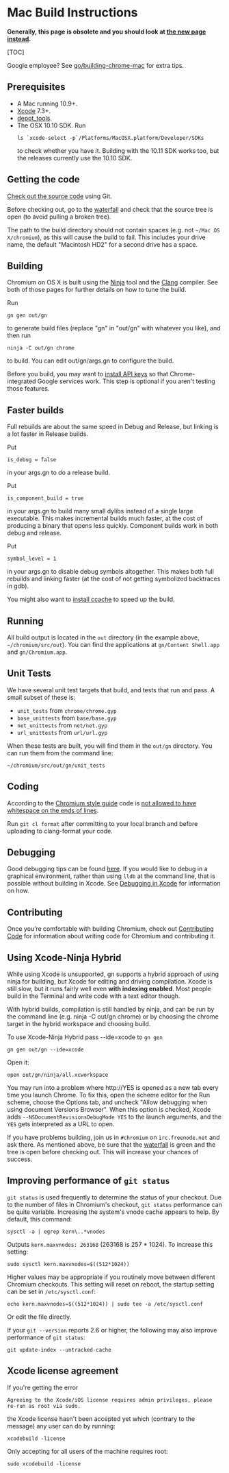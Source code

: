 # Mac Build Instructions

**Generally, this page is obsolete and you should look at
[the new page instead](mac_build_instructions.md).**

[TOC]

Google employee? See [go/building-chrome-mac](https://goto.google.com/building-chrome-mac) for extra tips.

## Prerequisites

*   A Mac running 10.9+.
*   [Xcode](https://developer.apple.com/xcode) 7.3+.
*   [depot\_tools](http://dev.chromium.org/developers/how-tos/depottools).
*   The OSX 10.10 SDK. Run
    ```
    ls `xcode-select -p`/Platforms/MacOSX.platform/Developer/SDKs
    ```
    to check whether you have it.  Building with the 10.11 SDK works too, but
    the releases currently use the 10.10 SDK.

## Getting the code

[Check out the source code](https://www.chromium.org/developers/how-tos/get-the-code)
using Git.

Before checking out, go to the
[waterfall](http://build.chromium.org/buildbot/waterfall/) and check that the
source tree is open (to avoid pulling a broken tree).

The path to the build directory should not contain spaces (e.g. not
`~/Mac OS X/chromium`), as this will cause the build to fail. This includes your
drive name, the default "Macintosh HD2" for a second drive has a space.

## Building

Chromium on OS X is built using the [Ninja](ninja_build.md) tool and
the [Clang](clang.md) compiler. See both of those pages for further details on
how to tune the build.

Run

    gn gen out/gn

to generate build files (replace "gn" in "out/gn" with whatever you like), and
then run

    ninja -C out/gn chrome

to build.  You can edit out/gn/args.gn to configure the build.

Before you build, you may want to
[install API keys](https://sites.google.com/a/chromium.org/dev/developers/how-tos/api-keys)
so that Chrome-integrated Google services work. This step is optional if you
aren't testing those features.

## Faster builds

Full rebuilds are about the same speed in Debug and Release, but linking is a
lot faster in Release builds.

Put

    is_debug = false

in your args.gn to do a release build.

Put

    is_component_build = true

in your args.gn to build many small dylibs instead of a single large executable.
This makes incremental builds much faster, at the cost of producing a binary
that opens less quickly.  Component builds work in both debug and release.

Put

    symbol_level = 1

in your args.gn to disable debug symbols altogether.  This makes both full
rebuilds and linking faster (at the cost of not getting symbolized backtraces
in gdb).

You might also want to [install ccache](ccache_mac.md) to speed up the build.

## Running

All build output is located in the `out` directory (in the example above,
`~/chromium/src/out`).  You can find the applications at
`gn/Content Shell.app` and `gn/Chromium.app`.

## Unit Tests

We have several unit test targets that build, and tests that run and pass. A
small subset of these is:

*   `unit_tests` from `chrome/chrome.gyp`
*   `base_unittests` from `base/base.gyp`
*   `net_unittests` from `net/net.gyp`
*   `url_unittests` from `url/url.gyp`

When these tests are built, you will find them in the `out/gn`
directory. You can run them from the command line:

    ~/chromium/src/out/gn/unit_tests


## Coding

According to the
[Chromium style guide](http://dev.chromium.org/developers/coding-style) code is
[not allowed to have whitespace on the ends of lines](https://google.github.io/styleguide/cppguide.html#Horizontal_Whitespace).

Run `git cl format` after committing to your local branch and before uploading
to clang-format your code.

## Debugging

Good debugging tips can be found
[here](http://dev.chromium.org/developers/how-tos/debugging-on-os-x). If you
would like to debug in a graphical environment, rather than using `lldb` at the
command line, that is possible without building in Xcode. See
[Debugging in Xcode](http://www.chromium.org/developers/how-tos/debugging-on-os-x/building-with-ninja-debugging-with-xcode)
for information on how.

## Contributing

Once you’re comfortable with building Chromium, check out
[Contributing Code](http://dev.chromium.org/developers/contributing-code) for
information about writing code for Chromium and contributing it.

## Using Xcode-Ninja Hybrid

While using Xcode is unsupported, gn supports a hybrid approach of using ninja
for building, but Xcode for editing and driving compilation.  Xcode is still
slow, but it runs fairly well even **with indexing enabled**.  Most people
build in the Terminal and write code with a text editor though.

With hybrid builds, compilation is still handled by ninja, and can be run by the
command line (e.g. ninja -C out/gn chrome) or by choosing the chrome target
in the hybrid workspace and choosing build.

To use Xcode-Ninja Hybrid pass --ide=xcode to `gn gen`

```shell
gn gen out/gn --ide=xcode
```

Open it:

```shell
open out/gn/ninja/all.xcworkspace
```

You may run into a problem where http://YES is opened as a new tab every time
you launch Chrome. To fix this, open the scheme editor for the Run scheme,
choose the Options tab, and uncheck "Allow debugging when using document
Versions Browser". When this option is checked, Xcode adds
`--NSDocumentRevisionsDebugMode YES` to the launch arguments, and the `YES` gets
interpreted as a URL to open.

If you have problems building, join us in `#chromium` on `irc.freenode.net` and
ask there. As mentioned above, be sure that the
[waterfall](http://build.chromium.org/buildbot/waterfall/) is green and the tree
is open before checking out. This will increase your chances of success.

## Improving performance of `git status`

`git status` is used frequently to determine the status of your checkout.  Due
to the number of files in Chromium's checkout, `git status` performance can be
quite variable.  Increasing the system's vnode cache appears to help.  By
default, this command:

    sysctl -a | egrep kern\..*vnodes

Outputs `kern.maxvnodes: 263168` (263168 is 257 * 1024).  To increase this
setting:

    sudo sysctl kern.maxvnodes=$((512*1024))

Higher values may be appropriate if you routinely move between different
Chromium checkouts.  This setting will reset on reboot, the startup setting can
be set in `/etc/sysctl.conf`:

    echo kern.maxvnodes=$((512*1024)) | sudo tee -a /etc/sysctl.conf

Or edit the file directly.

If your `git --version` reports 2.6 or higher, the following may also improve
performance of `git status`:

    git update-index --untracked-cache

## Xcode license agreement

If you're getting the error

```
Agreeing to the Xcode/iOS license requires admin privileges, please re-run as root via sudo.
```

the Xcode license hasn't been accepted yet which (contrary to the message) any
user can do by running:

    xcodebuild -license

Only accepting for all users of the machine requires root:

    sudo xcodebuild -license
